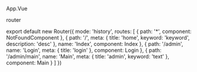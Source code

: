 App.Vue

<template>
  <div id="app">
    <router-view v-header-title="$route.meta.title" v-header-keywords="$route.meta.keyword" 
    v-header-des  cription="$route.meta.description"></router-view>
  </div>  
</template>

router

export default new Router({
  mode: 'history',
  routes: [
    {
      path: '*',
      component: NotFoundComponent
    },
    {
      path: '/',
      meta: {
        title: 'home',
        keyword: 'keyword',
        description: 'desc'
      },
      name: 'Index',
      component: Index
    },
    {
      path: '/admin',
      name: 'Login',
      meta: {
        title: 'login'
      },
      component: Login
    },
    {
      path: '/admin/main',
      name: 'Main',
      meta: {
        title: 'admin',
        keyword: 'text'
      },
      component: Main
    }
  ]
})
